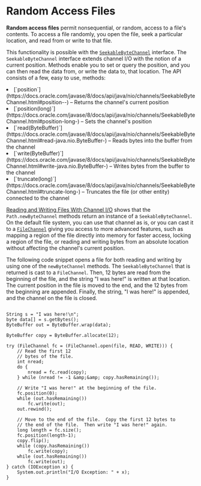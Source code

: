 
# Random Access Files

**Random access files** permit nonsequential, or random, access to a file's contents. To access a file randomly, you open the file, seek a particular location, and read from or write to that file.

This functionality is possible with the 
[`SeekableByteChannel`](https://docs.oracle.com/javase/8/docs/api/java/nio/channels/SeekableByteChannel.html) interface. The `SeekableByteChannel` interface extends channel I/O with the notion of a current position. Methods enable you to set or query the position, and you can then read the data from, or write the data to, that location. The API consists of a few, easy to use, methods:

<li>
[`position`](https://docs.oracle.com/javase/8/docs/api/java/nio/channels/SeekableByteChannel.html#position--) &#8211; Returns the channel's current position</li>
<li>
[`position(long)`](https://docs.oracle.com/javase/8/docs/api/java/nio/channels/SeekableByteChannel.html#position-long-) &#8211; Sets the channel's position</li>
<li>
[`read(ByteBuffer)`](https://docs.oracle.com/javase/8/docs/api/java/nio/channels/SeekableByteChannel.html#read-java.nio.ByteBuffer-) &#8211; Reads bytes into the buffer from the channel</li>
<li>
[`write(ByteBuffer)`](https://docs.oracle.com/javase/8/docs/api/java/nio/channels/SeekableByteChannel.html#write-java.nio.ByteBuffer-) &#8211; Writes bytes from the buffer to the channel</li>
<li>
[`truncate(long)`](https://docs.oracle.com/javase/8/docs/api/java/nio/channels/SeekableByteChannel.html#truncate-long-) &#8211; Truncates the file (or other entity) connected to the channel</li>


[Reading and Writing Files With Channel I/O](file.html#channelio) shows that the `Path.newByteChannel` methods return an instance of a `SeekableByteChannel`. On the default file system, you can use that channel as is, or you can cast it to a 
[`FileChannel`](https://docs.oracle.com/javase/8/docs/api/java/nio/channels/FileChannel.html) giving you access to more advanced features, such as mapping a region of the file directly into memory for faster access, locking a region of the file, or reading and writing bytes from an absolute location without affecting the channel's current position.

The following code snippet opens a file for both reading and writing by using one of the `newByteChannel` methods. The `SeekableByteChannel` that is returned is cast to a `FileChannel`. Then, 12 bytes are read from the beginning of the file, and the string "I was here!" is written at that location. The current position in the file is moved to the end, and the 12 bytes from the beginning are appended. Finally, the string, "I was here!" is appended, and the channel on the file is closed.

```

String s = "I was here!\n";
byte data[] = s.getBytes();
ByteBuffer out = ByteBuffer.wrap(data);

ByteBuffer copy = ByteBuffer.allocate(12);

try (FileChannel fc = (FileChannel.open(file, READ, WRITE))) {
    // Read the first 12
    // bytes of the file.
    int nread;
    do {
        nread = fc.read(copy);
    } while (nread != -1 &amp;&amp; copy.hasRemaining());

    // Write "I was here!" at the beginning of the file.
    fc.position(0);
    while (out.hasRemaining())
        fc.write(out);
    out.rewind();

    // Move to the end of the file.  Copy the first 12 bytes to
    // the end of the file.  Then write "I was here!" again.
    long length = fc.size();
    fc.position(length-1);
    copy.flip();
    while (copy.hasRemaining())
        fc.write(copy);
    while (out.hasRemaining())
        fc.write(out);
} catch (IOException x) {
    System.out.println("I/O Exception: " + x);
}

```
